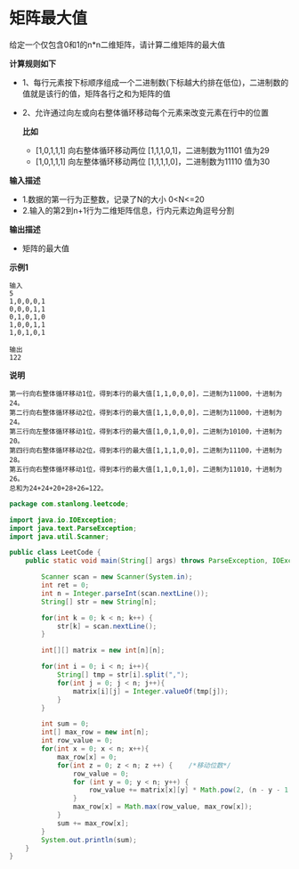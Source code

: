 # 矩阵最大值

给定一个仅包含0和1的n*n二维矩阵，请计算二维矩阵的最大值

**计算规则如下**

- 1、每行元素按下标顺序组成一个二进制数(下标越大约排在低位)，二进制数的值就是该行的值，矩阵各行之和为矩阵的值

- 2、允许通过向左或向右整体循环移动每个元素来改变元素在行中的位置

  **比如**

  - [1,0,1,1,1]   向右整体循环移动两位  [1,1,1,0,1]，二进制数为11101 值为29
  - [1,0,1,1,1]   向左整体循环移动两位  [1,1,1,1,0]，二进制数为11110 值为30

**输入描述**

- 1.数据的第一行为正整数，记录了N的大小 0<N<=20
- 2.输入的第2到n+1行为二维矩阵信息，行内元素边角逗号分割

**输出描述**

- 矩阵的最大值

**示例1**

```
输入
5
1,0,0,0,1
0,0,0,1,1
0,1,0,1,0
1,0,0,1,1
1,0,1,0,1

输出
122
```

**说明**

```
第一行向右整体循环移动1位，得到本行的最大值[1,1,0,0,0]，二进制为11000，十进制为24。
第二行向右整体循环移动2位，得到本行的最大值[1,1,0,0,0]，二进制为11000，十进制为24。
第三行向左整体循环移动1位，得到本行的最大值[1,0,1,0,0]，二进制为10100，十进制为20。
第四行向右整体循环移动2位，得到本行的最大值[1,1,1,0,0]，二进制为11100，十进制为28。
第五行向右整体循环移动1位，得到本行的最大值[1,1,0,1,0]，二进制为11010，十进制为26。
总和为24+24+20+28+26=122。
```

```java
package com.stanlong.leetcode;

import java.io.IOException;
import java.text.ParseException;
import java.util.Scanner;

public class LeetCode {
    public static void main(String[] args) throws ParseException, IOException {

        Scanner scan = new Scanner(System.in);
        int ret = 0;
        int n = Integer.parseInt(scan.nextLine());
        String[] str = new String[n];

        for(int k = 0; k < n; k++) {
            str[k] = scan.nextLine();
        }

        int[][] matrix = new int[n][n];

        for(int i = 0; i < n; i++){
            String[] tmp = str[i].split(",");
            for(int j = 0; j < n; j++){
                matrix[i][j] = Integer.valueOf(tmp[j]);
            }
        }

        int sum = 0;
        int[] max_row = new int[n];
        int row_value = 0;
        for(int x = 0; x < n; x++){
            max_row[x] = 0;
            for(int z = 0; z < n; z ++) {    /*移动位数*/
                row_value = 0;
                for (int y = 0; y < n; y++) {
                    row_value += matrix[x][y] * Math.pow(2, (n - y - 1 + z)%n);
                }
                max_row[x] = Math.max(row_value, max_row[x]);
            }
            sum += max_row[x];
        }
        System.out.println(sum);
    }
}
```

